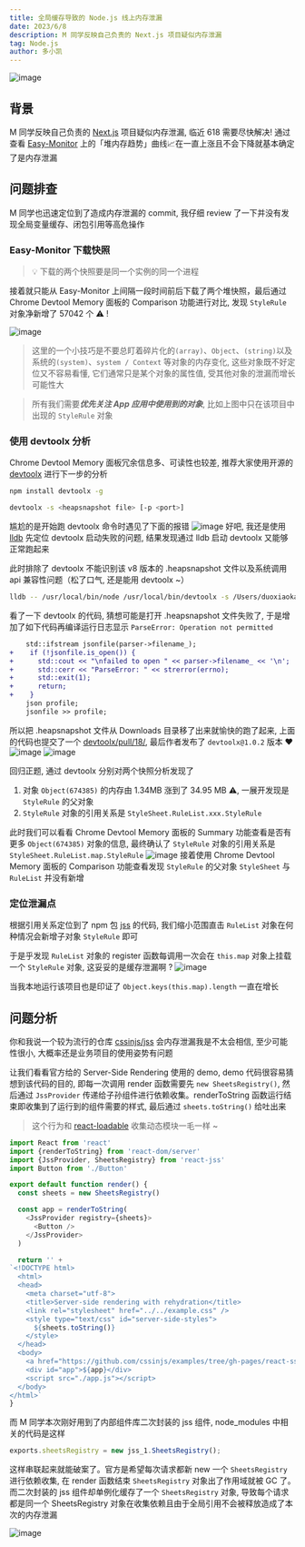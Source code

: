 ```yaml
---
title: 全局缓存导致的 Node.js 线上内存泄漏
date: 2023/6/8
description: M 同学反映自己负责的 Next.js 项目疑似内存泄漏
tag: Node.js
author: 多小凯
---
```


![image](https://github.com/xiaoxiaojx/blog/assets/23253540/07760205-1a2f-4861-bbc8-85185c10f6d7)

## 背景
M 同学反映自己负责的 [Next.js](https://github.com/vercel/next.js) 项目疑似内存泄漏, 临近 618 需要尽快解决! 通过查看 [Easy-Monitor](https://github.com/hyj1991/easy-monitor) 上的「堆内存趋势」曲线📈在一直上涨且不会下降就基本确定了是内存泄漏

## 问题排查
M 同学也迅速定位到了造成内存泄漏的 commit, 我仔细 review 了一下并没有发现全局变量缓存、闭包引用等高危操作

### Easy-Monitor 下载快照
> 💡 下载的两个快照要是同一个实例的同一个进程

接着就只能从 Easy-Monitor 上间隔一段时间前后下载了两个堆快照，最后通过 Chrome Devtool Memory 面板的 Comparison 功能进行对比, 发现 `StyleRule` 对象净新增了 57042 个 ⚠️ !

![image](https://github.com/xiaoxiaojx/blog/assets/23253540/8bfc218b-1fe5-4194-aad7-4da94cb3724b)

>这里的一个小技巧是不要总盯着碎片化的`(array)`、`Object`、`(string)`以及系统的`(system)`、`system / Context` 等对象的内存变化, 这些对象既不好定位又不容易看懂, 它们通常只是某个对象的属性值, 受其他对象的泄漏而增长可能性大

> 所有我们需要***优先关注 App 应用中使用到的对象***, 比如上图中只在该项目中出现的 `StyleRule` 对象

### 使用 devtoolx 分析
Chrome Devtool Memory 面板冗余信息多、可读性也较差, 推荐大家使用开源的 [devtoolx](https://github.com/noslate-project/devtoolx) 进行下一步的分析
```bash
npm install devtoolx -g

devtoolx -s <heapsnapshot file> [-p <port>]
```
尴尬的是开始跑 devtoolx 命令时遇见了下面的报错
![image](https://github.com/xiaoxiaojx/blog/assets/23253540/0cad0bb8-72ae-4a68-bafd-ceba43802108)
好吧, 我还是使用 [lldb](https://lldb.llvm.org/) 先定位 devtoolx 启动失败的问题, 结果发现通过 lldb 启动 devtoolx 又能够正常跑起来

此时排除了 devtoolx 不能识别该 v8 版本的 .heapsnapshot 文件以及系统调用 api 兼容性问题（松了口气, 还是能用 devtoolx ~）
```bash
lldb -- /usr/local/bin/node /usr/local/bin/devtoolx -s /Users/duoxiaokai/Downloads/u-b259269e-6bd4-4336-8fc6-f04478496a47-u-x-heapdump-27-20230606-738634.heapsnapshot
```
看了一下 devtoolx 的代码, 猜想可能是打开 .heapsnapshot 文件失败了, 于是增加了如下代码再编译运行日志显示 `ParseError: Operation not permitted`
```diff
    std::ifstream jsonfile(parser->filename_);
+    if (!jsonfile.is_open()) {
+      std::cout << "\nfailed to open " << parser->filename_ << '\n';
+      std::cerr << "ParseError: " << strerror(errno);
+      std::exit(1);
+      return;
+    }
    json profile;
    jsonfile >> profile;
```
所以把 .heapsnapshot 文件从 Downloads 目录移了出来就愉快的跑了起来, 上面的代码也提交了一个 [devtoolx/pull/18/](https://github.com/noslate-project/devtoolx/pull/18/files), 最后作者发布了 `devtoolx@1.0.2` 版本 ❤️
![image](https://github.com/xiaoxiaojx/blog/assets/23253540/2eeaf875-140c-43c2-a6a8-40b9be09738c)
![image](https://github.com/xiaoxiaojx/blog/assets/23253540/80588606-0969-45d8-a3ca-9bef35b60b2c)

回归正题, 通过 devtoolx 分别对两个快照分析发现了
1. 对象 `Object(674385)` 的内存由 1.34MB 涨到了 34.95 MB ⚠️, 一展开发现是 `StyleRule` 的父对象
2. `StyleRule` 对象的引用关系是 `StyleSheet.RuleList.xxx.StyleRule`

此时我们可以看看 Chrome Devtool Memory 面板的 Summary 功能查看是否有更多 `Object(674385)` 对象的信息, 最终确认了 `StyleRule` 对象的引用关系是 `StyleSheet.RuleList.map.StyleRule`
![image](https://github.com/xiaoxiaojx/blog/assets/23253540/96b71e70-7645-4e45-943e-9cf138f70a61)
接着使用 Chrome Devtool Memory 面板的 Comparison 功能查看发现 `StyleRule` 的父对象 `StyleSheet` 与 `RuleList` 并没有新增

### 定位泄漏点
根据引用关系定位到了 npm 包 [jss](https://cssinjs.org/?v=v10.10.0) 的代码, 我们缩小范围直击 `RuleList` 对象在何种情况会新增子对象 `StyleRule` 即可

于是乎发现 `RuleList` 对象的 register 函数每调用一次会在 `this.map` 对象上挂载一个 `StyleRule` 对象, 这妥妥的是缓存泄漏啊 ? 
![image](https://github.com/xiaoxiaojx/blog/assets/23253540/73f127ec-b372-4a40-8d48-cf6f4473167e)

当我本地运行该项目也是印证了 `Object.keys(this.map).length` 一直在增长

## 问题分析
你和我说一个较为流行的仓库 [cssinjs/jss](https://github.com/cssinjs/jss) 会内存泄漏我是不太会相信, 至少可能性很小, 大概率还是业务项目的使用姿势有问题

让我们看看官方给的 Server-Side Rendering 使用的 demo, demo 代码很容易猜想到该代码的目的, 即每一次调用 render 函数需要先 `new SheetsRegistry()`, 然后通过 `JssProvider` 传递给子孙组件进行依赖收集。renderToString 函数运行结束即收集到了运行到的组件需要的样式, 最后通过 `sheets.toString()` 给吐出来
> 这个行为和 [react-loadable](https://github.com/jamiebuilds/react-loadable#picking-up-a-server-side-rendered-app-on-the-client) 收集动态模块一毛一样 ~
```js
import React from 'react'
import {renderToString} from 'react-dom/server'
import {JssProvider, SheetsRegistry} from 'react-jss'
import Button from './Button'

export default function render() {
  const sheets = new SheetsRegistry()

  const app = renderToString(
    <JssProvider registry={sheets}>
      <Button />
    </JssProvider>
  )

  return '' +
`<!DOCTYPE html>
  <html>
  <head>
    <meta charset="utf-8">
    <title>Server-side rendering with rehydration</title>
    <link rel="stylesheet" href="../../example.css" />
    <style type="text/css" id="server-side-styles">
      ${sheets.toString()}
    </style>
  </head>
  <body>
    <a href="https://github.com/cssinjs/examples/tree/gh-pages/react-ssr" title="View on Github" class="github-fork-ribbon" target="_blank">View on Github</a>
    <div id="app">${app}</div>
    <script src="./app.js"></script>
  </body>
</html>`
}
```
而 M 同学本次刚好用到了内部组件库二次封装的 jss 组件, node_modules 中相关的代码是这样
```js
exports.sheetsRegistry = new jss_1.SheetsRegistry();
```
这样串联起来就能破案了。官方是希望每次请求都新 new 一个 `SheetsRegistry` 进行依赖收集, 在 render 函数结束 `SheetsRegistry` 对象出了作用域就被 GC 了。而二次封装的 jss 组件却单例化缓存了一个 `SheetsRegistry` 对象, 导致每个请求都是同一个 SheetsRegistry 对象在收集依赖且由于全局引用不会被释放造成了本次的内存泄漏

![image](https://github.com/xiaoxiaojx/blog/assets/23253540/4cd503a9-6431-43cb-9b0b-211f54badc27)
